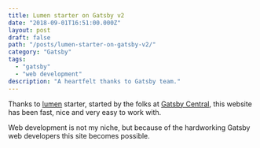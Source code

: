 ```yaml
---
title: Lumen starter on Gatsby v2
date: "2018-09-01T16:51:00.000Z"
layout: post
draft: false
path: "/posts/lumen-starter-on-gatsby-v2/"
category: "Gatsby"
tags:
  - "gatsby"
  - "web development"
description: "A heartfelt thanks to Gatsby team."
---
```


Thanks to
[lumen](https://github.com/alxshelepenok/gatsby-starter-lumen) starter, started
by the folks at [Gatsby Central](https://www.gatsbycentral.com/), this website has been fast, nice and very easy to work with.

Web development is not my niche, but because of the hardworking Gatsby web developers this site becomes possible.